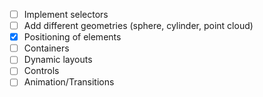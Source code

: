 - [ ] Implement selectors
- [ ] Add different geometries (sphere, cylinder, point cloud)
- [x] Positioning of elements
- [ ] Containers
- [ ] Dynamic layouts
- [ ] Controls
- [ ] Animation/Transitions
